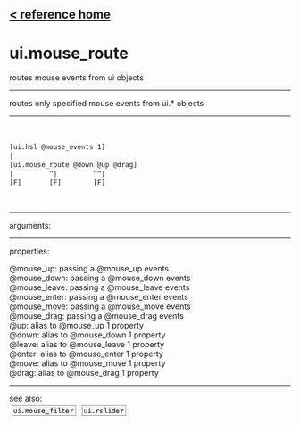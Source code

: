 [< reference home](ceammc_lib.html)
---

# ui.mouse_route


routes mouse events from ui objects

---

routes only specified mouse events from ui.* objects<br>


---


```


[ui.hsl @mouse_events 1]
|
[ui.mouse_route @down @up @drag]
|         ^|         ^^|
[F]       [F]        [F]

            
```

---
arguments:


---
properties:

@mouse_up: passing a @mouse_up
            events<br>
@mouse_down: passing a @mouse_down
            events<br>
@mouse_leave: passing a @mouse_leave
            events<br>
@mouse_enter: passing a @mouse_enter
            events<br>
@mouse_move: passing a @mouse_move
            events<br>
@mouse_drag: passing a @mouse_drag
            events<br>
@up: alias to @mouse_up 1 property<br>
@down: alias to @mouse_down 1
            property<br>
@leave: alias to @mouse_leave 1
            property<br>
@enter: alias to @mouse_enter 1
            property<br>
@move: alias to @mouse_move 1
            property<br>
@drag: alias to @mouse_drag 1
            property<br>

---
see also:<br>
[![ui.mouse_filter](img/object_ui.mouse_filter.png)](ui.mouse_filter.html)
[![ui.rslider](img/object_ui.rslider.png)](ui.rslider.html)

